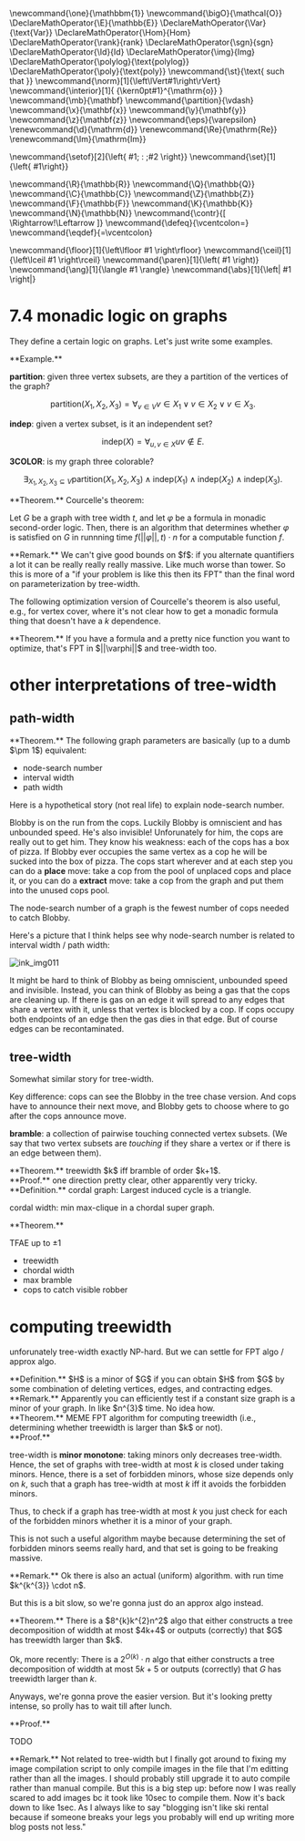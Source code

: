 \newcommand{\one}{\mathbbm{1}}
\newcommand{\bigO}{\mathcal{O}}
\DeclareMathOperator{\E}{\mathbb{E}}
\DeclareMathOperator{\Var}{\text{Var}}
\DeclareMathOperator{\Hom}{Hom}
\DeclareMathOperator{\rank}{rank}
\DeclareMathOperator{\sgn}{sgn}
\DeclareMathOperator{\Id}{Id}
\DeclareMathOperator{\img}{Img}
\DeclareMathOperator{\polylog}{\text{polylog}}
\DeclareMathOperator{\poly}{\text{poly}}
\newcommand{\st}{\text{ such that }}
\newcommand{\norm}[1]{\left\lVert#1\right\rVert}
\newcommand{\interior}[1]{ {\kern0pt#1}^{\mathrm{o}} }
\newcommand{\mb}{\mathbf}
\newcommand{\partition}{\vdash}
\newcommand{\x}{\mathbf{x}}
\newcommand{\y}{\mathbf{y}}
\newcommand{\z}{\mathbf{z}}
\newcommand{\eps}{\varepsilon}
\renewcommand{\d}{\mathrm{d}}
\renewcommand{\Re}{\mathrm{Re}}
\renewcommand{\Im}{\mathrm{Im}}

\newcommand{\setof}[2]{\left\{ #1\; : \;#2 \right\}}
\newcommand{\set}[1]{\left\{ #1\right\}}

\newcommand{\R}{\mathbb{R}}
\newcommand{\Q}{\mathbb{Q}}
\newcommand{\C}{\mathbb{C}}
\newcommand{\Z}{\mathbb{Z}}
\newcommand{\F}{\mathbb{F}}
\newcommand{\K}{\mathbb{K}}
\newcommand{\N}{\mathbb{N}}
\newcommand{\contr}{\[ \Rightarrow\!\Leftarrow \]}
\newcommand{\defeq}{\vcentcolon=}
\newcommand{\eqdef}{=\vcentcolon}

\newcommand{\floor}[1]{\left\lfloor #1 \right\rfloor}
\newcommand{\ceil}[1]{\left\lceil #1 \right\rceil}
\newcommand{\paren}[1]{\left( #1 \right)}
\newcommand{\ang}[1]{\langle #1 \rangle}
\newcommand{\abs}[1]{\left| #1 \right|}


# 7.4 monadic logic on graphs

They define a certain logic on graphs. 
Let's just write some examples.

<div class="ex envbox">**Example.**

**partition**: given three vertex subsets, are they a partition
of the vertices of the graph?

$$\text{partition}(X_1,X_2,X_3) = \forall_{v\in V} v\in X_1 \lor v\in X_2 \lor v\in X_3.$$

**indep**: given a vertex subset, is it an independent set?

$$\text{indep}(X) = \forall_{u,v \in X} uv\notin E.$$


**3COLOR**: is my graph three colorable?

$$\exists_{X_1,X_2,X_3 \subseteq V} \text{partition}(X_1,X_2,X_3) \land \text{indep}(X_1) \land \text{indep}(X_2) \land \text{indep}(X_3).$$

</div>

<div class="thm envbox">**Theorem.**
Courcelle's theorem:

Let $G$ be a graph with tree width $t$, and let $\varphi$ be a
formula in monadic second-order logic. Then, there is an
algorithm that determines whether $\varphi$ is satisfied on  $G$
in runnning time $f(||\varphi||, t)\cdot n$ for a computable
function  $f$.
</div>

<div class="rmk envbox">**Remark.**
We can't give good bounds on $f$: if you alternate quantifiers a
lot it can be really really really massive. Like much worse than tower.
So this is more of a "if your problem is like this then its FPT"
than the final word on parameterization by tree-width.
</div>

The following optimization version of Courcelle's theorem is also
useful, e.g., for vertex cover, where it's not clear how to get a
monadic formula thing that doesn't have a $k$ dependence.

<div class="thm envbox">**Theorem.**
If you have a formula and a pretty nice function you want to
optimize, that's FPT in $||\varphi||$ and tree-width too.
</div>

# other interpretations of tree-width

## path-width

<div class="thm envbox">**Theorem.**
The following graph parameters are basically (up to a dumb $\pm 1$) equivalent:

- node-search number
- interval width
- path width

</div>

Here is a hypothetical story (not real life) to explain
node-search number.

Blobby is on the run from the cops. Luckily Blobby is omniscient
and has unbounded speed.
He's also invisible!
Unforunately for him, the cops are
really out to get him. They know his weakness: each of the cops
has a box of pizza. If Blobby ever occupies the same vertex as a
cop he will be sucked into the box of pizza.
The cops start wherever and at each step you can do a **place**
move: take a cop from the pool of unplaced cops and place it, 
or you can do a **extract** move: take a cop from the graph and
put them into the unused cops pool.

The node-search number of a graph is the fewest number of cops
needed to catch Blobby.

Here's a picture that I think helps see why node-search number is
related to interval width / path width:

![ink_img011](src/images/ink_img011.png)

It might be hard to think of Blobby as being omniscient,
unbounded speed and invisible. Instead, you can think of Blobby
as being a gas that the cops are cleaning up. If there is gas on
an edge it will spread to any edges that share a vertex with it,
unless that vertex is blocked by a cop. If cops occupy both
endpoints of an edge then the gas dies in that edge. But of
course edges can be recontaminated.

## tree-width

Somewhat similar story for tree-width.

Key difference: cops can see the Blobby in the tree chase
version. And cops have to announce their next move, and Blobby
gets to choose where to go after the cops announce move. 

**bramble**: a collection of pairwise touching connected vertex subsets. 
(We say that two vertex subsets are *touching* if they share a
vertex or if there is an edge between them).

<div class="thm envbox">**Theorem.**
treewidth $k$ iff bramble of order $k+1$.
</div>
<div class="pf envbox">**Proof.**
one direction pretty clear, other apparently very tricky.
</div>

<div class="defn envbox">**Definition.**
cordal graph:
Largest induced cycle is a triangle.

cordal width: min max-clique in a chordal super graph.

</div>

<div class="thm envbox">**Theorem.**

TFAE up to $\pm 1$

- treewidth
- chordal width
- max bramble
- cops to catch visible robber

</div>

# computing treewidth

unforunately tree-width exactly NP-hard. But we can settle for
FPT algo / approx algo.

<div class="defn envbox">**Definition.**
$H$ is a minor of $G$ if you can obtain $H$ from $G$ by some
combination of deleting vertices, edges, and contracting edges.
</div>

<div class="rmk envbox">**Remark.**
Apparently you can efficiently test if a constant size graph is a
minor of your graph. In like $n^{3}$ time. No idea how.
</div>

<div class="thm envbox">**Theorem.**
MEME FPT algorithm for computing treewidth (i.e., determining
whether treewidth is larger than $k$ or not).
</div>
<div class="pf envbox">**Proof.**

tree-width is **minor monotone**: taking minors only decreases
tree-width. Hence, the set of graphs with tree-width at most $k$
is closed under taking minors. Hence, there is a set of forbidden
minors, whose size depends only on $k$, such that a graph has
tree-width at most $k$ iff it avoids the forbidden minors.

Thus, to check if a graph has tree-width at most $k$ you just
check for each of the forbidden minors whether it is a minor of
your graph.

This is not such a useful algorithm maybe because determining the
set of forbidden minors seems really hard, and that set is going
to be freaking massive.

</div>

<div class="rmk envbox">**Remark.**
Ok there is also an actual (uniform) algorithm. with run time
$k^{k^{3}} \cdot n$. 

But this is a bit slow, so we're gonna just do an approx algo
instead.
</div>

<div class="thm envbox">**Theorem.**
There is a $8^{k}k^{2}n^2$ algo that either constructs a tree
decomposition of widdth at most $4k+4$ or outputs (correctly)
that $G$ has treewidth larger than $k$.

Ok, more recently:
There is a $2^{O(k)}\cdot n$ algo that either constructs a tree
decomposition of widdth at most $5k+5$ or outputs (correctly)
that $G$ has treewidth larger than $k$.

Anyways, we're gonna prove the easier version. 
But it's looking pretty intense, so prolly has to wait till after
lunch.
</div>
<div class="pf envbox">**Proof.**

TODO
</div>

<div class="rmk envbox">**Remark.**
Not related to tree-width but I finally got around to fixing my
image compilation script to only compile images in the file that
I'm editting rather than all the images. I should probably still
upgrade it to auto compile rather than manual compile. 
But this is a big step up: before now I was really scared to add
images bc it took like 10sec to compile them. Now it's back down
to like 1sec. 
As I always like to say "blogging isn't like ski rental because
if someone breaks your legs you probably will end up writing more
blog posts not less."
</div>

